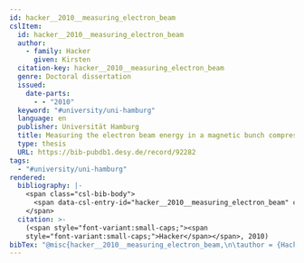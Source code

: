 ```yaml
---
id: hacker__2010__measuring_electron_beam
cslItem:
  id: hacker__2010__measuring_electron_beam
  author:
    - family: Hacker
      given: Kirsten
  citation-key: hacker__2010__measuring_electron_beam
  genre: Doctoral dissertation
  issued:
    date-parts:
      - - "2010"
  keyword: "#university/uni-hamburg"
  language: en
  publisher: Universität Hamburg
  title: Measuring the electron beam energy in a magnetic bunch compressor
  type: thesis
  URL: https://bib-pubdb1.desy.de/record/92282
tags:
  - "#university/uni-hamburg"
rendered:
  bibliography: |-
    <span class="csl-bib-body">
      <span data-csl-entry-id="hacker__2010__measuring_electron_beam" class="csl-entry"><span class='author-bib'>Hacker</span>. <span class='date-bib'>(2010)</span>. <span class='title'><i><b><span style="font-style:normal;">Measuring the electron beam energy in a magnetic bunch compressor</span></b></i></span> [Doctoral dissertation, Universität Hamburg]. <span class='URL'><a href='https://bib-pubdb1.desy.de/record/92282'>LINK</a></span></span>
    </span>
  citation: >-
    (<span style="font-variant:small-caps;"><span
    style="font-variant:small-caps;">Hacker</span></span>, 2010)
bibTex: "@misc{hacker__2010__measuring_electron_beam,\n\tauthor = {Hacker, Kirsten},\n\tyear = {2010},\n\tschool = {Universit{\\\" a}t Hamburg},\n\ttitle = {Measuring the electron beam energy in a magnetic bunch compressor},\n\ttype = {Doctoral dissertation},\n\turl = {https://bib-pubdb1.desy.de/record/92282},\n}\n\n"
---
```

